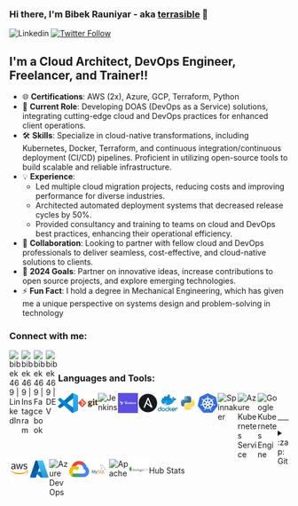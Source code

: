 ### Hi there, I'm Bibek Rauniyar - aka [terrasible][Linkedin] 👋

![Linkedin](https://img.shields.io/badge/<Cloud>-<DevOps>-<brightgreen>)
[![Twitter Follow](https://img.shields.io/twitter/follow/BibekRauniyar7?color=1DA1F2&style=for-the-badge)](https://twitter.com/intent/follow?original_referer=https%3A%2F%2Fgithub.com%2Fbibek469&screen_name=BibekRauniyar7)

## I'm a Cloud Architect, DevOps Engineer, Freelancer, and Trainer!!

- 🌐 **Certifications**: AWS (2x), Azure, GCP, Terraform, Python
- 🚀 **Current Role**: Developing DOAS (DevOps as a Service) solutions, integrating cutting-edge cloud and DevOps practices for enhanced client operations.
- 🛠️ **Skills**: Specialize in cloud-native transformations, including Kubernetes, Docker, Terraform, and continuous integration/continuous deployment (CI/CD) pipelines. Proficient in utilizing open-source tools to build scalable and reliable infrastructure.
- 💡 **Experience**: 
  - Led multiple cloud migration projects, reducing costs and improving performance for diverse industries.
  - Architected automated deployment systems that decreased release cycles by 50%.
  - Provided consultancy and training to teams on cloud and DevOps best practices, enhancing their operational efficiency.
- 🤝 **Collaboration**: Looking to partner with fellow cloud and DevOps professionals to deliver seamless, cost-effective, and cloud-native solutions to clients.
- 🎯 **2024 Goals**: Partner on innovative ideas, increase contributions to open source projects, and explore emerging technologies.
- ⚡ **Fun Fact**: I hold a degree in Mechanical Engineering, which has given me a unique perspective on systems design and problem-solving in technology

### Connect with me:

[<img align="left" alt="bibek469 | LinkedIn" width="22px" src="https://upload.wikimedia.org/wikipedia/commons/c/ca/LinkedIn_logo_initials.png" />](https://www.linkedin.com/in/bibek-rauniyar/)
[<img align="left" alt="bibek469 | Instagram" width="22px" src="https://upload.wikimedia.org/wikipedia/commons/a/a5/Instagram_icon.png" />](https://www.instagram.com/vivek_rauni/?hl=en)
[<img align="left" alt="bibek469 | Facebook" width="22px" src="https://upload.wikimedia.org/wikipedia/commons/5/51/Facebook_f_logo_%282019%29.svg" />](https://www.facebook.com/vivekrauniyar469/)
[<img align="left" alt="bibek469 | DEV" width="22px" src="https://d2fltix0v2e0sb.cloudfront.net/dev-black.png" />](https://dev.to/bibek469)

<br />

### Languages and Tools:

[<img align="left" alt="Visual Studio Code" width="36px" src="https://raw.githubusercontent.com/github/explore/main/topics/visual-studio-code/visual-studio-code.png" />](https://code.visualstudio.com/)
[<img align="left" alt="Git" width="36px" src="https://raw.githubusercontent.com/github/explore/main/topics/git/git.png" />](https://git-scm.com/)
[<img align="left" alt="Jenkins" width="36px" src="https://www.jenkins.io/images/logos/automotive/256.png" />](https://www.jenkins.io/)
[<img align="left" alt="Terraform" width="36px" src="https://raw.githubusercontent.com/github/explore/main/topics/terraform/terraform.png" />](https://www.terraform.io/)
[<img align="left" alt="Ansible" width="36px" src="https://raw.githubusercontent.com/github/explore/main/topics/ansible/ansible.png" />](https://www.ansible.com/)
[<img align="left" alt="Docker" width="36px" src="https://raw.githubusercontent.com/github/explore/main/topics/docker/docker.png" />](https://www.docker.com/)
[<img align="left" alt="Python" width="36px" src="https://raw.githubusercontent.com/github/explore/main/topics/python/python.png" />](https://www.python.org/)
[<img align="left" alt="Kubernetes" width="36px" src="https://raw.githubusercontent.com/github/explore/main/topics/kubernetes/kubernetes.png" />](https://kubernetes.io/)
[<img align="left" alt="Spinnaker" width="36px" src="https://upload-icon.s3.us-east-2.amazonaws.com/uploads/icons/png/19549071651551952107-512.png" />](https://spinnaker.io/)
[<img align="left" alt="Azure Kubernetes Service" width="36px" src="https://user-images.githubusercontent.com/686194/73708023-03cb4e80-46b2-11ea-9806-93f09f917616.png" />](https://azure.microsoft.com/en-us/products/kubernetes-service/)
[<img align="left" alt="Google Kubernetes Engine" width="36px" src="https://a.fsdn.com/allura/s/google-kubernetes-engine-gke/icon?1599266008?&w=180" />](https://cloud.google.com/kubernetes-engine)
[<img align="left" alt="Amazon AWS" width="36px" src="https://raw.githubusercontent.com/github/explore/main/topics/aws/aws.png" />](https://aws.amazon.com/)
[<img align="left" alt="Microsoft Azure" width="36px" src="https://raw.githubusercontent.com/github/explore/main/topics/azure/azure.png" />](https://azure.microsoft.com/)
[<img align="left" alt="Azure DevOps" width="36px"   src="https://simpleicons.org/icons/azuredevops.svg" />](https://azure.microsoft.com/en-us/services/devops/)
[<img align="left" alt="Google Cloud" width="36px" src="https://raw.githubusercontent.com/github/explore/main/topics/google-cloud/google-cloud.png" />](https://cloud.google.com/)
[<img align="left" alt="MySQL" width="36px" src="https://raw.githubusercontent.com/github/explore/main/topics/mysql/mysql.png" />](https://www.mysql.com/)
[<img align="left" alt="Apache" width="36px" src="https://simpleicons.org/icons/apache.svg" />](https://www.apache.org/)
[<img align="left" alt="MongoDB" width="36px" src="https://raw.githubusercontent.com/github/explore/main/topics/mongodb/mongodb.png" />](https://www.mongodb.com/)

[LinkedIn]: https://www.linkedin.com/in/bibek-rauniyar/

<br />
<br />

---

<details>
  <summary>:zap: GitHub Stats</summary>

  <img align="left" alt="bibek's GitHub Stats" src="https://github-readme-stats-git-master.bibek469.vercel.app/api?username=terrasible&show_icons=true&hide_border=true&theme=radical" />

</details>

[Linkedin]: https://www.linkedin.com/in/bibek-rauniyar/
[twitter]: https://twitter.com/BibekRauniyar7
[facebook]: https://www.facebook.com/vivekrauniyar469/
[instagram]: https://www.instagram.com/vivek_rauni/?hl=en


